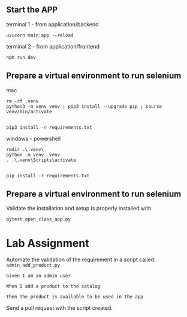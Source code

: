 ## Start the APP

terminal 1 - from application/backend
```
uvicorn main:app --reload
```


terminal 2 - from application/frontend
```
npm run dev
```


## Prepare a virtual environment to run selenium


mac
```shell
rm -rf .venv
python3 -m venv venv ; pip3 install --upgrade pip ; source venv/bin/activate


pip3 install -r requirements.txt

```

windows - powershell
```shell
rmdir .\.venv\
python -m venv .venv
. .\.venv\Scripts\activate


pip install -r requirements.txt

```

## Prepare a virtual environment to run selenium

Validate the installation and setup is properly installed with

```shell
pytest open_class_app.py
```



# Lab Assignment

Automate the validation of the requirement in a script called: `admin_add_product.py`

```
Given I am an admin user​

When I add a product to the catalog​

Then The product is available to be used in the app
```


Send a pull request with the script created.